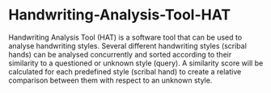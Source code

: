 # Handwriting-Analysis-Tool-HAT

Handwriting Analysis Tool (HAT) is a software tool that can be used to analyse handwriting styles. Several different handwriting styles (scribal hands) can be analysed concurrently and sorted according to their similarity to a questioned or unknown style (query). A similarity score will be calculated for each predefined style (scribal hand) to create a relative comparison between them with respect to an unknown style.
